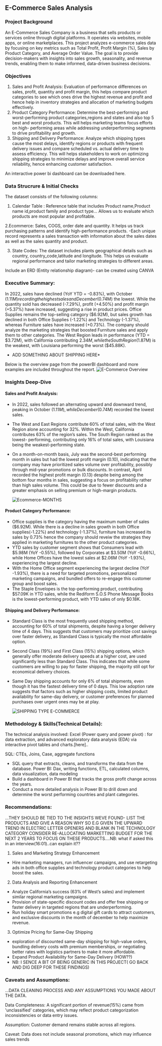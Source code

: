 ## E-Commerce Sales Analysis
### Project Background
An E-Commerce Sales Company is a business that sells products or services online through digital platforms. It operates via websites, mobile apps, or online marketplaces. This project analyzes e-commerce sales data by focusing on key metrics such as Total Profit, Profit Margin (%), Sales by Product Category, and Average Order Value. The goal is to provide decision-makers with insights into sales growth, seasonality, and revenue trends, enabling them to make informed, data-driven business decisions.


### Objectives
1. Sales and Profit Analysis: Evaluation of performance differences on sales, profit, quantity and profit margin, this helps compare product categories to see which ones drive the highest revenue and profit and hence 
   help in inventory strategies and allocation of  marketing budgets effectively.
2. Product Category Performance: Determine the best-performing and worst-performing product categories,regions and states and also top 5 best and worst products. This will helps marketing teams focus efforts on high- 
   performing areas while addressing underperforming segments to drive profitability and growth.
3. Shipping and Delivery Performance: Analyze which shipping types cause the most delays, identify regions or products with frequent delivery issues and compare scheduled vs. actual delivery time to assess efficiency. This 
   will helps stakeholders to work on optimizing shipping strategies to minimize delays and improve overall service reliability, hence enhancing customer satisfaction.

An interactive power bi dashboard can be downloaded here.
### Data Strucrure & Initial Checks
The dataset consists of the following columns:
1. Calendar Table :  Reference table that includes Product name,Product name id,product family and product type... Allows us to evaluate which products are most popular and profitable.
 
2.Ecommerce: Sales, COGS, order date and quantity. It helps us track purchasing patterns and identify high-performance products.
-Each unique record represents a sales transaction with information about the sales dates as well as the sales quantity and product. 
 
3. State Codes: The dataset includes plants geographical details such as country, country_code,latitude and longitude. This helps us evaluate regional performance and tailor marketing strategies to different areas.
    
Include an ERD (Entity relationship diagram)- can be created using CANVA 
### Executive Summary:

In 2022, sales have declined (YoY YTD = -0.83%), with October ($1.11M) recording the highest sales and December ($0.74M) the lowest. While the quantity sold has decreased (-7.29%), profit (+4.50%) and profit margin (+5.37%) have increased, suggesting a rise in product prices. Office Supplies remains the top-selling category ($6.92M), but sales growth has declined in both Office Supplies (-1.22%) and Technology (-1.37%), whereas Furniture sales have increased (+0.73%). The company should analyze the marketing strategies that boosted Furniture sales and apply them to other categories. The West Region leads in performance (YTD = $3.72M), with California contributing $2.34M, while the South Region ($1.87M) is the weakest, with Louisiana performing the worst ($45.88K).
* ADD SOMETHING ABOUT SHIPPING HERE*

Below is the overview page from the powerBI dashboard and more examples are included throughout the report.
![E-Commerce Overview](https://github.com/user-attachments/assets/772469f5-4e7c-419f-b670-3e02ef002f24)



 
### Insights Deep-Dive

#### Sales and Profit Analysis:
- In 2022, sales followed an alternating upward and downward trend, peaking in October ($1.11M), while December ($0.74M) recorded the lowest sales. 
- The West and East Regions contribute 60% of total sales, with the West Region alone accounting for 32%. Within the West, California contributes 63% of the region’s sales. The South Region ranked as the lowest- 
  performing, contributing only 16% of total sales, with Louisiana being the weakest-performing state.
- On a month-on-month basis, July was the second-best performing month in sales but had the lowest profit margin (0.10), indicating that the company may have prioritized sales volume over profitability, possibly through 
  mid-year promotions or bulk discounts. In contrast, April recorded the highest profit margin (0.13) despite being among the bottom four months in sales, suggesting a focus on profitability rather than high sales 
  volume. This could be due to fewer discounts and a greater emphasis on selling premium or high-margin products.

  ![Ecommerce-MONTHS](https://github.com/user-attachments/assets/3b9710a9-79d4-4913-8e30-e7349d90c332)

  

#### Product Category Performance:

- Office supplies is the category having the maximum number of sales ($6.92M). While there is a decline in sales growth in both Office supplies(-1.22%) and technology (-1.37%), furniture has increased its sales by 0.73% 
  hence the company should reveiw the strategies they applied in marketing furnitures to the other product categories.
- YTD sales by customer segment shows that Consumers lead with $5.98M (YoY -0.55%), followed by Corporates at $3.50M (YoY -0.66%), while Home Offices have the lowest sales at $2.06M (YoY -1.93%), 
  experiencing the largest decline.
- With the Home Office segment experiencing the largest decline (YoY -1.93%), there is a need for targeted promotions, personalized marketing campaigns, and bundled offers to re-engage this customer group and boost 
  sales.
- The Staple Envelopes is the top-performing product, contributing $57.09K in YTD sales, while the Rediform S.O.S Phone Message Books is the lowest-performing product, with YTD sales of only $0.18K.    
  

#### Shipping and Delivery Performance:
- Standard Class is the most frequently used shipping method, accounting for 60% of total shipments, despite having a longer delivery time of 4 days. This suggests that customers may prioritize cost savings over faster 
  delivery, as Standard Class is typically the most affordable option.
- Second Class (19%) and First Class (15%) shipping options, which generally offer moderate delivery speeds at a higher cost, are used significantly less than Standard Class. This indicates that while some customers are 
  willing to pay for faster shipping, the majority still opt for economical delivery choices.
- Same Day shipping accounts for only 6% of total shipments, even though it has the fastest delivery time of 0 days. This low adoption rate suggests that factors such as higher shipping costs, limited product 
  availability for same-day delivery, or customer preferences for planned purchases over urgent ones may be at play.

  ![SHIPPING TYPE E-COMMERCE](https://github.com/user-attachments/assets/646d9081-b9f4-4fd6-81a9-18e6821ebe99)

   

    
### Methodology & Skills(Technical Details):
The technical analysis involved:
Excel (Power query and power pivot) : for data extraction, and advanced exploratory data analysis (EDA) via interactive pivot tables and charts.[here]..

SQL: CTEs, Joins, Case, aggregate functions
- SQL query that extracts, cleans, and transforms the data from the database.
Power BI: Dax, writing functions, ETL, calculated columns, data visualization, data modeling 
-  Build a dashboard in Power BI that tracks the gross profit change across the years.
-  Conduct a more detailed analysis in Power BI to drill down and determine the worst performing countries and plant categories.

   
 ### Recommendations:
 ...THEY SHOULD BE TIED TO THE INSIGHTS WEVE FOUND- LIST THE PRODUCTS AND GIVE A REASON WHY SO E.G GIVEN THE UPWARD TREND IN ELECTRIC LETTER OPENERS AND BLANK IN THE TECHNOLOGY  CATEGORY CONSIDER RE-ALLOCATING MARKETTING 
 BUDGET FOR THE NEXT 2 YEARS TO FOCUS ON THESE PRODUCTS....NB: what if asked this in an interview(16:01)..can explain it??
 1. Sales and Marketing Strategy Enhancement
 - Hire marketing managers, run influencer campaigns, and use retargeting ads in both office supplies and technology product categories to help boost the sales.
 2. Data Analysis and Reporting Enhancement
  - Analyze California’s success (63% of West’s sales) and implement similar regional marketing campaigns.
  - Provision of state-specific discount codes and offer free shipping or faster delivery in targeted regions that are underperforming.
  - Run holiday smart promotions e.g digital gift cards to attract customers, and exclusive discounts in the month of december to help maximize revenue.
 3. Optimize Pricing for Same-Day Shipping
  - exploration of discounted same-day shipping for high-value orders, bundling delivery costs with premium memberships, or negotiating better rates with logistics partners to make it more affordable.
  - Expand Product Availability for Same-Day Delivery (HOW??)
  - 
    NB: I SENCE A BIT OF BEING GENERIC IN THIS PROJECT( GO BACK AND DIG DEEP FOR THESE FINDINGS)




### Caveats and Assumptions:
...DATA CLEANING PROCESS AND ANY ASSUMPTIONS YOU MADE ABOUT THE DATA.
   
Data Completeness: A significant portion of revenue(15%) came from 'unclassified' categories, which may reflect product categorization inconsistencies or data entry issues.
    
Assumption: Customer demand remains stable across all regions.

Caveat: Data does not include seasonal promotions, which may influence sales trends
  

